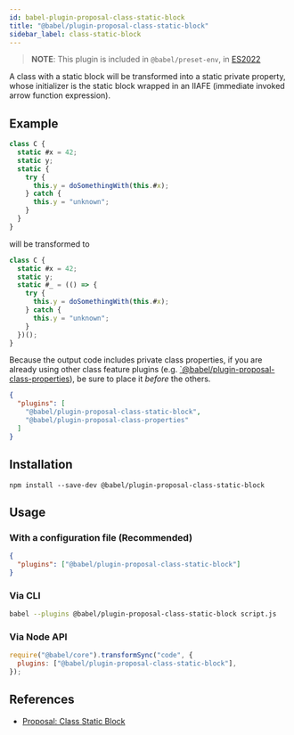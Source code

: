 ```yaml
---
id: babel-plugin-proposal-class-static-block
title: "@babel/plugin-proposal-class-static-block"
sidebar_label: class-static-block
---
```


> **NOTE**: This plugin is included in `@babel/preset-env`, in [ES2022](https://github.com/tc39/proposals/blob/master/finished-proposals.md)

A class with a static block will be transformed into a static private property, whose initializer is the static block wrapped in an IIAFE (immediate invoked arrow function expression).

## Example

```js title="JavaScript"
class C {
  static #x = 42;
  static y;
  static {
    try {
      this.y = doSomethingWith(this.#x);
    } catch {
      this.y = "unknown";
    }
  }
}
```

will be transformed to

```js title="JavaScript"
class C {
  static #x = 42;
  static y;
  static #_ = (() => {
    try {
      this.y = doSomethingWith(this.#x);
    } catch {
      this.y = "unknown";
    }
  })();
}
```

Because the output code includes private class properties, if you are already using other class feature plugins (e.g. [`@babel/plugin-proposal-class-properties](plugin-proposal-class-properties.md)), be sure to place it _before_ the others.

```json title="babel.config.json"
{
  "plugins": [
    "@babel/plugin-proposal-class-static-block",
    "@babel/plugin-proposal-class-properties"
  ]
}
```

## Installation

```shell npm2yarn
npm install --save-dev @babel/plugin-proposal-class-static-block
```

## Usage

### With a configuration file (Recommended)

```json title="babel.config.json"
{
  "plugins": ["@babel/plugin-proposal-class-static-block"]
}
```

### Via CLI

```sh title="Shell"
babel --plugins @babel/plugin-proposal-class-static-block script.js
```

### Via Node API

```js title="JavaScript"
require("@babel/core").transformSync("code", {
  plugins: ["@babel/plugin-proposal-class-static-block"],
});
```

## References

- [Proposal: Class Static Block](https://github.com/tc39/proposal-class-static-block)
